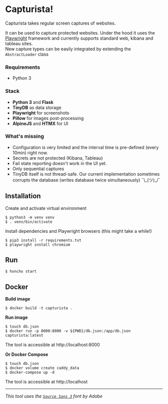 # Capturista!

Capturista takes regular screen captures of websites.

It can be used to capture protected websites. Under the hood it uses the [Playwright](https://playwright.dev/python/) framework and currently supports standard web, kibana and tableau sites.  
New capture types can be easily integrated by extending the `AbstractLoader` class

### Requirements
* Python 3

### Stack
* **Python 3** and **Flask**
* **TinyDB** as data storage
* **Playwright** for screenshots
* **Pillow** for images post-processing 
* **AlpineJS** and **HTMX** for UI

### What's missing
* Configuration is very limited and the interval time is pre-defined (every 10min) right now.
* Secrets are not protected (Kibana, Tableau)
* Fail state reporting doesn't work in the UI yet.
* Only sequential captures
* TinyDB itself is not thread-safe. Our current implementation sometimes corrupts the database (writes database twice simultaneously) ¯\\\_(ツ)\_/¯

## Installation
Create and activate virtual environment

    $ python3 -m venv venv
    $ . venv/bin/activate

Install dependencies and Playwright browsers (this might take a while!)

    $ pip3 install -r requirements.txt
    $ playwright install chromium

## Run
    $ honcho start

## Docker

**Build image**

    $ docker build -t capturista .

**Run image**

    $ touch db.json
    $ docker run -p 8000:8000 -v ${PWD}/db.json:/app/db.json capturista:latest

The tool is accessible at http://localhost:8000

**Or Docker Compose**

    $ touch db.json
    $ docker volume create caddy_data
    $ docker-compose up -d

The tool is accessible at http://localhost

---
*This tool uses the [`Source Sans 3`](https://github.com/adobe-fonts/source-sans) font by Adobe*
